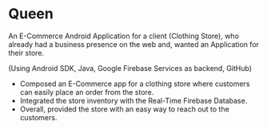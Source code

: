 # Queen
An E-Commerce Android Application for a client (Clothing Store), who already had a business presence on the web and, wanted an Application for their store.

(Using Android SDK, Java, Google Firebase Services as backend, GitHub)

- Composed an E-Commerce app for a clothing store where customers can easily place an order from the store.
- Integrated the store inventory with the Real-Time Firebase Database.
- Overall, provided the store with an easy way to reach out to the customers.
